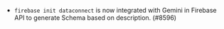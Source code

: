 - `firebase init dataconnect` is now integrated with Gemini in Firebase API to generate Schema based on description. (#8596)
